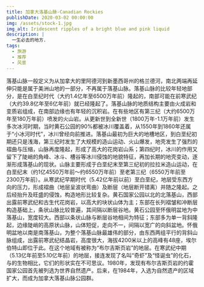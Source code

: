 ```yaml
---
title: 加拿大洛基山脉-Canadian Rockies
publishDate: 2020-03-02 00:00:00
img: /assets/stock-1.jpg
img_alt: Iridescent ripples of a bright blue and pink liquid
description: |
  一生必去的地方.
tags:
  - 旅游
  - 推荐
  - 风景
---
```


落基山脉一般定义为从加拿大的里阿德河到新墨西哥州的格兰德河，南北两端再延伸只能是属于美洲山地的一部分，不再属于落基山脉。落基山脉的比较年轻地部分，是在白垩纪时代（大约1.4亿年至6500万年前）隆起的，南部可能在前寒武纪（大约39.8亿年至6亿年前）就已经隆起了。落基山脉的地质结构主要由火成岩和变质岩组成，在南部边缘也有年轻的沉积岩。在有些地区有第三纪（大约6500万年至180万年前）喷发的火山岩。从更新世到全新世（1800万年-1.1万年前）发生多次冰河时期，当时黄石公园的90%都被冰川覆盖着，从1550年到1860年还属于“小冰河时代”，冰川曾经向前推进。落基山最初为巨大的地槽地区，到白垩纪初期还只是浅海，第三纪时发生了大规模的造山运动、火山爆发，地壳发生了强烈的褶曲与压缩，山脉再度隆起，形成了高大的花岗岩山系；第四纪时，冰川的作用又留下了陡峭的角峰、冰斗、槽谷等冰川侵蚀的地貌特征，再加长期的地壳变动，逐渐形成落基山的现状。山脉主要形成于白垩纪末至第三纪初的拉拉米造山运动，在白垩纪末（约1亿4550万年前～约6550万年前）至老第三纪（6550万年前至2300万年前）。从寒武纪早期时代（5.42亿年前以前）至白垩纪，地层受东西方向的压力，形成褶曲（地层呈波状弯曲）及断层（地层断开错离）并随之隆起。之后经抬升及旺盛的侵蚀，构造地形比较复杂。黄石国家公园以北的北落基山，西部出露前寒武纪和古生代花岗岩，以高大的块状山体为主；东部在长列褶皱和冲断层构造基础上，条状山脉比较普遍，其间隔以断层谷地。黄石公园至怀俄明盆地为中落基山，宽度较大。西部以条状山脉与断层谷地相间为特征；东部多为单一背斜隆起，边缘陡峭的高原状山脉，山体短促，走向不一，间隔以宽广的向斜盆地。怀俄明盆地以南是南落基山，为整个落基山脉最雄伟的部分，由东西两组平行的背斜山脉组成，出露前寒武纪结晶岩，高度很大，海拔4200米以上的高峰有48座，埃尔伯特山即位于此。在这个地域有被称为“布尔吉斯页岩”的地层。在寒武纪中期（5.13亿年前至5.10亿年前）的地层，接连发现了名叫“奇虾”及“怪诞虫”的化石，与的生物相比，它们的形状实在不可思议。1980年，发现有布尔吉斯页岩的约霍国家公园首先被列选为世界自然遗产。后来，在1984年，入选为自然遗产的区域扩大，而成为加拿大落基山脉公园群。